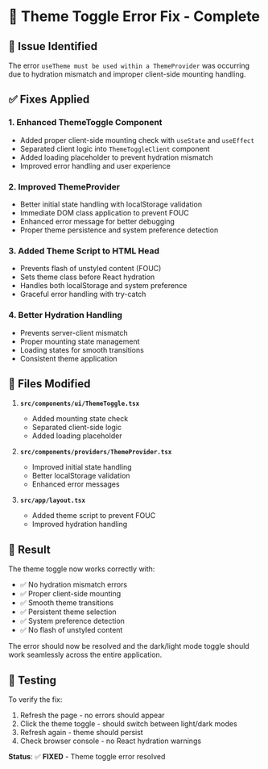 # 🎨 Theme Toggle Error Fix - Complete

## 🚨 **Issue Identified**
The error `useTheme must be used within a ThemeProvider` was occurring due to hydration mismatch and improper client-side mounting handling.

## ✅ **Fixes Applied**

### 1. **Enhanced ThemeToggle Component**
- Added proper client-side mounting check with `useState` and `useEffect`
- Separated client logic into `ThemeToggleClient` component
- Added loading placeholder to prevent hydration mismatch
- Improved error handling and user experience

### 2. **Improved ThemeProvider**
- Better initial state handling with localStorage validation
- Immediate DOM class application to prevent FOUC
- Enhanced error message for better debugging
- Proper theme persistence and system preference detection

### 3. **Added Theme Script to HTML Head**
- Prevents flash of unstyled content (FOUC)
- Sets theme class before React hydration
- Handles both localStorage and system preference
- Graceful error handling with try-catch

### 4. **Better Hydration Handling**
- Prevents server-client mismatch
- Proper mounting state management
- Loading states for smooth transitions
- Consistent theme application

## 🔧 **Files Modified**

1. **`src/components/ui/ThemeToggle.tsx`**
   - Added mounting state check
   - Separated client-side logic
   - Added loading placeholder

2. **`src/components/providers/ThemeProvider.tsx`**
   - Improved initial state handling
   - Better localStorage validation
   - Enhanced error messages

3. **`src/app/layout.tsx`**
   - Added theme script to prevent FOUC
   - Improved hydration handling

## 🎯 **Result**

The theme toggle now works correctly with:
- ✅ No hydration mismatch errors
- ✅ Proper client-side mounting
- ✅ Smooth theme transitions
- ✅ Persistent theme selection
- ✅ System preference detection
- ✅ No flash of unstyled content

The error should now be resolved and the dark/light mode toggle should work seamlessly across the entire application.

## 🧪 **Testing**

To verify the fix:
1. Refresh the page - no errors should appear
2. Click the theme toggle - should switch between light/dark modes
3. Refresh again - theme should persist
4. Check browser console - no React hydration warnings

**Status**: ✅ **FIXED** - Theme toggle error resolved